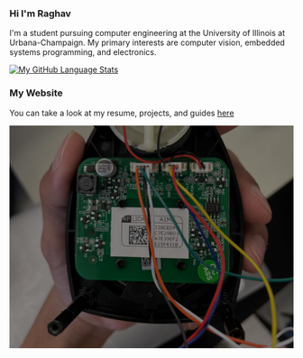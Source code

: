 ### Hi I'm Raghav

<!--
**MythicalCow/MythicalCow** is a ✨ _special_ ✨ repository because its `README.md` (this file) appears on your GitHub profile.

Here are some ideas to get you started:

- 🔭 I’m currently working on ...
- 🌱 I’m currently learning ...
- 👯 I’m looking to collaborate on ...
- 🤔 I’m looking for help with ...
- 💬 Ask me about ...
- 📫 How to reach me: ...
- 😄 Pronouns: ...
- ⚡ Fun fact: ...
-->

I'm a student pursuing computer engineering at the University of Illinois at Urbana-Champaign. My primary interests are computer vision, embedded systems programming, and electronics.

[![My GitHub Language Stats](https://github-readme-stats.vercel.app/api/top-langs/?username=MythicalCow&langs_count=10&theme=tokyonight)]()


### My Website

You can take a look at my resume, projects, and guides [here](https://raghavtirumale.github.io/)

![image](lidar.jpg)
